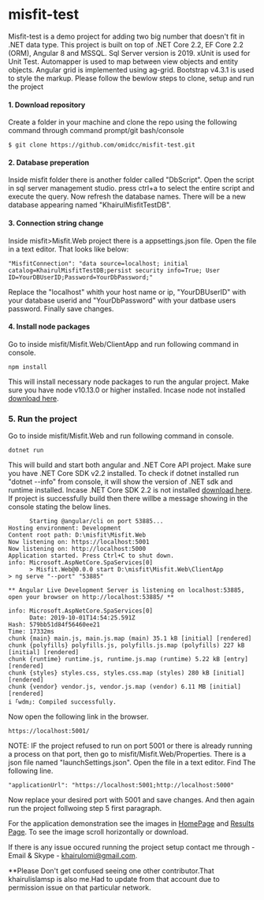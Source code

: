 # misfit-test

Misfit-test is a demo project for adding two big number that doesn't fit in .NET data type. This project is built on top of .NET Core 2.2, EF Core 2.2 (ORM), Angular 8 and MSSQL. Sql Server version is 2019. xUnit is used for Unit Test. Automapper is used to map between view objects and entity objects. 
Angular grid is implemented using ag-grid. Bootstrap v4.3.1 is used to style the markup. 
Please follow the bewlow steps to clone, setup and run the project

#### 1. Download repository
Create a folder in your machine and clone the repo using the following command through command prompt/git bash/console

    $ git clone https://github.com/omidcc/misfit-test.git

#### 2. Database preperation
Inside misfit folder there is another folder called "DbScript". Open the script in sql server management studio. press ctrl+a to select the entire script and execute the query. Now refresh the database names. There will be a new database appearing named "KhairulMisfitTestDB".

#### 3. Connection string change
Inside misfit>Misfit.Web project there is a appsettings.json file. 
Open the file in a text editor. That looks like below:
```
"MisfitConnection": "data source=localhost; initial catalog=KhairulMisfitTestDB;persist security info=True; User ID=YourDBUserID;Password=YourDbPassword;"
```
Replace the "localhost" whith your host name or ip, "YourDBUserID" with your database userid and "YourDbPassword" with your datbase users password. Finally save changes.

#### 4. Install node packages
Go to inside misfit/Misfit.Web/ClientApp and run following command in console. 
```
npm install
```
This will install necessary node packages to run the angular project. Make sure you have node v10.13.0 or higher installed. Incase node not installed [download here](https://nodejs.org/en/download/).

### 5. Run the project
Go to inside misfit/Misfit.Web and run following command in console. 
```
dotnet run
```
This will build and start both angular and .NET Core API project. Make sure you have .NET Core SDK v2.2 installed. To check if dotnet installed run "dotnet --info" from console, it will show the version of .NET sdk and runtime installed. Incase .NET Core SDK  2.2 is not installed [download here](https://dotnet.microsoft.com/download/dotnet-core/2.2). If project is successfully build then there willbe a message showing in the console stating the below lines.
```info: Microsoft.AspNetCore.SpaServices[0]
      Starting @angular/cli on port 53885...
Hosting environment: Development
Content root path: D:\misfit\Misfit.Web
Now listening on: https://localhost:5001
Now listening on: http://localhost:5000
Application started. Press Ctrl+C to shut down.
info: Microsoft.AspNetCore.SpaServices[0]
      > Misfit.Web@0.0.0 start D:\misfit\Misfit.Web\ClientApp
> ng serve "--port" "53885"

** Angular Live Development Server is listening on localhost:53885, open your browser on http://localhost:53885/ **

info: Microsoft.AspNetCore.SpaServices[0]
      Date: 2019-10-01T14:54:25.591Z
Hash: 579bb51d84f56460ee21
Time: 17332ms
chunk {main} main.js, main.js.map (main) 35.1 kB [initial] [rendered]
chunk {polyfills} polyfills.js, polyfills.js.map (polyfills) 227 kB [initial] [rendered]
chunk {runtime} runtime.js, runtime.js.map (runtime) 5.22 kB [entry] [rendered]
chunk {styles} styles.css, styles.css.map (styles) 280 kB [initial] [rendered]
chunk {vendor} vendor.js, vendor.js.map (vendor) 6.11 MB [initial] [rendered]
i ｢wdm｣: Compiled successfully.
```
Now open the following link in the browser.
```
https://localhost:5001/
```
NOTE: IF the project refused to run on port 5001 or there is already running a process on that port, then go to misfit/Misfit.Web/Properties. There is a json file named "launchSettings.json". Open the file in a text editor. Find The following line.
```
"applicationUrl": "https://localhost:5001;http://localhost:5000"
```
Now replace your desired port with 5001 and save changes. And then again run the project follwoing step 5 first paragraph.

For the application demonstration see the images in [HomePage](https://github.com/omidcc/misfit-test/blob/master/home.png) and  [Results Page](https://github.com/omidcc/misfit-test/blob/master/results.png). To see the image scroll horizontally or download.

If there is any issue occured running the project setup contact me through -
Email & Skype - khairulomi@gmail.com. 

**Please Don't get confused seeing one other contributor.That khairulislamsp is also me.Had to update from that account due to permission issue on that particular network.


